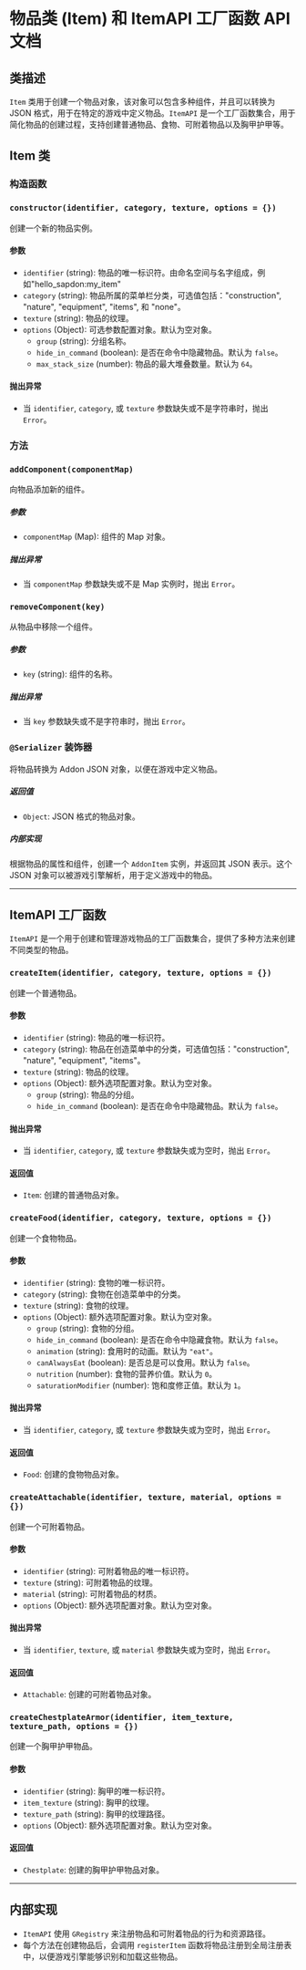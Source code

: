 # 物品类 (Item) 和 ItemAPI 工厂函数 API 文档

## 类描述
`Item` 类用于创建一个物品对象，该对象可以包含多种组件，并且可以转换为 JSON 格式，用于在特定的游戏中定义物品。`ItemAPI` 是一个工厂函数集合，用于简化物品的创建过程，支持创建普通物品、食物、可附着物品以及胸甲护甲等。

## Item 类

### 构造函数
### `constructor(identifier, category, texture, options = {})`
创建一个新的物品实例。

#### 参数
- `identifier` (string): 物品的唯一标识符。由命名空间与名字组成，例如"hello_sapdon:my_item"
- `category` (string): 物品所属的菜单栏分类，可选值包括："construction", "nature", "equipment", "items", 和 "none"。
- `texture` (string): 物品的纹理。
- `options` (Object): 可选参数配置对象。默认为空对象。
  - `group` (string): 分组名称。
  - `hide_in_command` (boolean): 是否在命令中隐藏物品。默认为 `false`。
  - `max_stack_size` (number): 物品的最大堆叠数量。默认为 `64`。

#### 抛出异常
- 当 `identifier`, `category`, 或 `texture` 参数缺失或不是字符串时，抛出 `Error`。

### 方法

### `addComponent(componentMap)`
向物品添加新的组件。

##### 参数
- `componentMap` (Map): 组件的 Map 对象。

##### 抛出异常
- 当 `componentMap` 参数缺失或不是 Map 实例时，抛出 `Error`。

### `removeComponent(key)`
从物品中移除一个组件。

##### 参数
- `key` (string): 组件的名称。

##### 抛出异常
- 当 `key` 参数缺失或不是字符串时，抛出 `Error`。

### `@Serializer` 装饰器
将物品转换为 Addon JSON 对象，以便在游戏中定义物品。

##### 返回值
- `Object`: JSON 格式的物品对象。

##### 内部实现
根据物品的属性和组件，创建一个 `AddonItem` 实例，并返回其 JSON 表示。这个 JSON 对象可以被游戏引擎解析，用于定义游戏中的物品。

---

## ItemAPI 工厂函数

`ItemAPI` 是一个用于创建和管理游戏物品的工厂函数集合，提供了多种方法来创建不同类型的物品。

### `createItem(identifier, category, texture, options = {})`
创建一个普通物品。

#### 参数
- `identifier` (string): 物品的唯一标识符。
- `category` (string): 物品在创造菜单中的分类，可选值包括："construction", "nature", "equipment", "items"。
- `texture` (string): 物品的纹理。
- `options` (Object): 额外选项配置对象。默认为空对象。
  - `group` (string): 物品的分组。
  - `hide_in_command` (boolean): 是否在命令中隐藏物品。默认为 `false`。

#### 抛出异常
- 当 `identifier`, `category`, 或 `texture` 参数缺失或为空时，抛出 `Error`。

#### 返回值
- `Item`: 创建的普通物品对象。

### `createFood(identifier, category, texture, options = {})`
创建一个食物物品。

#### 参数
- `identifier` (string): 食物的唯一标识符。
- `category` (string): 食物在创造菜单中的分类。
- `texture` (string): 食物的纹理。
- `options` (Object): 额外选项配置对象。默认为空对象。
  - `group` (string): 食物的分组。
  - `hide_in_command` (boolean): 是否在命令中隐藏食物。默认为 `false`。
  - `animation` (string): 食用时的动画。默认为 `"eat"`。
  - `canAlwaysEat` (boolean): 是否总是可以食用。默认为 `false`。
  - `nutrition` (number): 食物的营养价值。默认为 `0`。
  - `saturationModifier` (number): 饱和度修正值。默认为 `1`。

#### 抛出异常
- 当 `identifier`, `category`, 或 `texture` 参数缺失或为空时，抛出 `Error`。

#### 返回值
- `Food`: 创建的食物物品对象。

### `createAttachable(identifier, texture, material, options = {})`
创建一个可附着物品。

#### 参数
- `identifier` (string): 可附着物品的唯一标识符。
- `texture` (string): 可附着物品的纹理。
- `material` (string): 可附着物品的材质。
- `options` (Object): 额外选项配置对象。默认为空对象。

#### 抛出异常
- 当 `identifier`, `texture`, 或 `material` 参数缺失或为空时，抛出 `Error`。

#### 返回值
- `Attachable`: 创建的可附着物品对象。

### `createChestplateArmor(identifier, item_texture, texture_path, options = {})`
创建一个胸甲护甲物品。

#### 参数
- `identifier` (string): 胸甲的唯一标识符。
- `item_texture` (string): 胸甲的纹理。
- `texture_path` (string): 胸甲的纹理路径。
- `options` (Object): 额外选项配置对象。默认为空对象。

#### 返回值
- `Chestplate`: 创建的胸甲护甲物品对象。

---

## 内部实现
- `ItemAPI` 使用 `GRegistry` 来注册物品和可附着物品的行为和资源路径。
- 每个方法在创建物品后，会调用 `registerItem` 函数将物品注册到全局注册表中，以便游戏引擎能够识别和加载这些物品。
